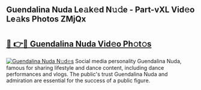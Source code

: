 ## Guendalina Nuda Le𝚊k𝚎d N𝚞𝚍e - Part-vXL Vid𝚎o Le𝚊ks Photos ZMjQx

# <h2><a href="http://fbbygy.evod.top/?m=Guendalina+Nuda">🔗 👉🔴 Guendalina Nuda Vid𝚎o Ph𝚘t𝚘s</a></h2>

[![Guendalina Nuda N𝚞d𝚎s](https://i.imgur.com/8V9OHl7.gif)](http://fbbygy.evod.top/?m=Guendalina+Nuda)
Social media personality Guendalina Nuda, famous for sharing lifestyle and dance content, including dance performances and vlogs. The public's trust Guendalina Nuda and admiration are essential for the success of a public figure. 

